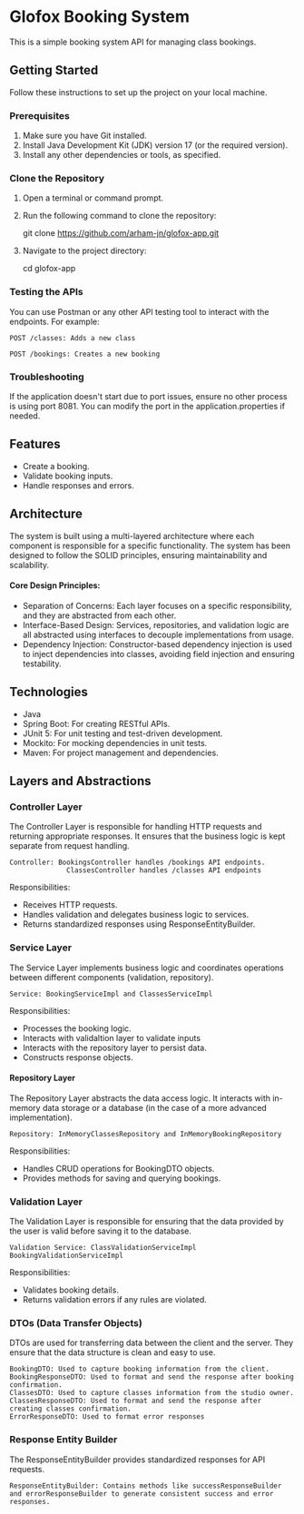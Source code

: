 # Glofox Booking System

This is a simple booking system API for managing class bookings.

## Getting Started

Follow these instructions to set up the project on your local machine.

### Prerequisites

1. Make sure you have Git installed.
2. Install Java Development Kit (JDK) version 17 (or the required version).
3. Install any other dependencies or tools, as specified.

### Clone the Repository

1. Open a terminal or command prompt.
2. Run the following command to clone the repository:

	git clone https://github.com/arham-jn/glofox-app.git
   
3. Navigate to the project directory:

	cd glofox-app
	
### Testing the APIs
You can use Postman or any other API testing tool to interact with the endpoints. For example:

	POST /classes: Adds a new class

	POST /bookings: Creates a new booking

### Troubleshooting
If the application doesn't start due to port issues, ensure no other process is using port 8081. You can modify the port in the application.properties if needed.

## Features
- Create a booking.
- Validate booking inputs.
- Handle responses and errors.

## Architecture
The system is built using a multi-layered architecture where each component is responsible for a specific functionality. The system has been designed to follow the SOLID principles, ensuring maintainability and scalability.

#### Core Design Principles:
- Separation of Concerns: Each layer focuses on a specific responsibility, and they are abstracted from each other.
- Interface-Based Design: Services, repositories, and validation logic are all abstracted using interfaces to decouple implementations from usage.
- Dependency Injection: Constructor-based dependency injection is used to inject dependencies into classes, avoiding field injection and ensuring testability.

## Technologies
- Java
- Spring Boot: For creating RESTful APIs.
- JUnit 5: For unit testing and test-driven development.
- Mockito: For mocking dependencies in unit tests.
- Maven: For project management and dependencies.

## Layers and Abstractions
### Controller Layer
The Controller Layer is responsible for handling HTTP requests and returning appropriate responses. It ensures that the business logic is kept separate from request handling.

	Controller: BookingsController handles /bookings API endpoints.
				  ClassesController handles /classes API endpoints
Responsibilities:
- Receives HTTP requests.
- Handles validation and delegates business logic to services.
- Returns standardized responses using ResponseEntityBuilder.

### Service Layer
The Service Layer implements business logic and coordinates operations between different components (validation, repository).

	Service: BookingServiceImpl and ClassesServiceImpl
Responsibilities:
- Processes the booking logic.
- Interacts with validaltion layer to validate inputs
- Interacts with the repository layer to persist data.
- Constructs response objects.


#### Repository Layer
The Repository Layer abstracts the data access logic. It interacts with in-memory data storage or a database (in the case of a more advanced implementation).

	Repository: InMemoryClassesRepository and InMemoryBookingRepository
Responsibilities:
- Handles CRUD operations for BookingDTO objects.
- Provides methods for saving and querying bookings.


### Validation Layer
The Validation Layer is responsible for ensuring that the data provided by the user is valid before saving it to the database.

	Validation Service: ClassValidationServiceImpl BookingValidationServiceImpl
Responsibilities:
- Validates booking details.
- Returns validation errors if any rules are violated.

### DTOs (Data Transfer Objects)
DTOs are used for transferring data between the client and the server. They ensure that the data structure is clean and easy to use.

	BookingDTO: Used to capture booking information from the client.
	BookingResponseDTO: Used to format and send the response after booking confirmation.
	ClassesDTO: Used to capture classes information from the studio owner.
	ClassesResponseDTO: Used to format and send the response after creating classes confirmation.
	ErrorResponseDTO: Used to format error responses
	
### Response Entity Builder
The ResponseEntityBuilder provides standardized responses for API requests.

	ResponseEntityBuilder: Contains methods like successResponseBuilder and errorResponseBuilder to generate consistent success and error responses.